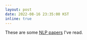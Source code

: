 ```yaml
---
layout: post
date: 2022-08-16 23:35:00 KST
inline: true
---
```


These are some [NLP papers](https://reinvented-goldfish-8f2.notion.site/NLP-460e2b686ed44c35999bb3a1e0aa0fd1) I've read.